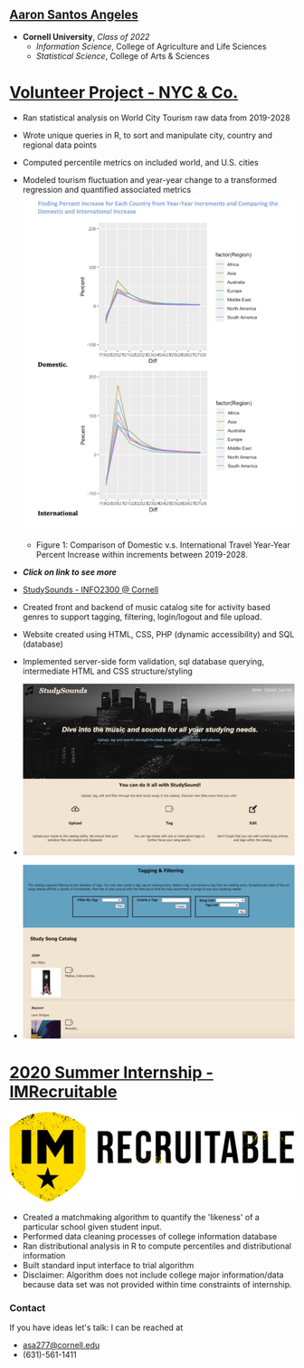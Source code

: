 ## [Aaron Santos Angeles](https://www.linkedin.com/in/aaron-angeles/)
* **Cornell University**, *Class of 2022*
  * *Information Science*, College of Agriculture and Life Sciences
  * *Statistical Science*, College of Arts & Sciences


# [Volunteer Project - NYC & Co.](https://github.com/angelesaaron/WorldCitiesProject)
* Ran statistical analysis on World City Tourism raw data from 2019-2028
* Wrote unique queries in R, to sort and manipulate city, country and regional data points
* Computed percentile metrics on included world, and U.S. cities
* Modeled tourism fluctuation and year-year change to a transformed regression and quantified associated metrics
![](/images/Dom:Intl.png)
  * Figure 1: Comparison of Domestic v.s. International Travel Year-Year Percent Increase within increments between
  2019-2028. 
* ***Click on link to see more***

* [StudySounds - INFO2300 @ Cornell](https://github.com/angelesaaron/studysounds)
* Created front and backend of music catalog site for activity based genres to support tagging, filtering, login/logout and file upload.
* Website created using HTML, CSS, PHP (dynamic accessibility) and SQL (database)
* Implemented server-side form validation, sql database querying, intermediate HTML and CSS structure/styling
* ![](/images/studysounds-home.png)
* ![](/images/studysounds-catalog.png)

# [2020 Summer Internship - IMRecruitable](https://github.com/angelesaaron/IMR_Matchmaking)
![](/images/IMRecruitableLogo.png)
* Created a matchmaking algorithm to quantify the 'likeness' of a particular school given student input.
* Performed data cleaning processes of college information database
* Ran distributional analysis in R to compute percentiles and distributional information
* Built standard input interface to trial algorithm
* Disclaimer: Algorithm does not include college major information/data because data set was not provided within time constraints of internship.


### Contact
If you have ideas let's talk:
I can be reached at
  * asa277@cornell.edu
  * (631)-561-1411
